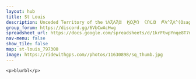 ```yaml
---
layout: hub
title: St Louis
description: Unceded Territory of the 𐓏𐒰𐓓𐒰𐓓𐒷  𐒼𐓂𐓊𐒻  𐓆𐒻𐒿𐒷  𐓀𐒰^𐓓𐒰^(Osage), O-ga-xpa Ma-zhoⁿ (O-ga-xpa) (Quapaw), Myaamia, Očhéthi Šakówiŋ, Kaskaskia, and Kiikaapoi (Kickapoo)
group_forum: https://discord.gg/6VbCwAcHwg
spreadsheet_url: https://docs.google.com/spreadsheets/d/1krFtwpYnqe8T7mCaAVJzsqxe_CYDAIbQKwoLMMPZc3k/gviz/tq?tqx=out:json&sheet=st_louis
nav-menu: false
show_tile: false
map: st-louis_797300
image: https://ridewithgps.com//photos/11630898/sq_thumb.jpg
---
```

    
    <p>blurbl</p>